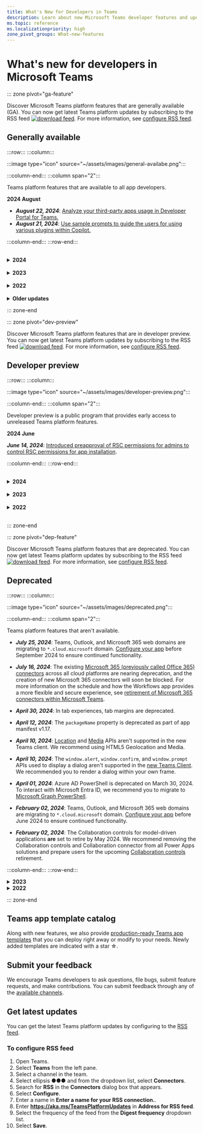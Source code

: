 ```yaml
---
title: What's New for Developers in Teams
description: Learn about new Microsoft Teams developer features and updates to existing features, deprecation notes, and changes. Subscribe to the RSS feed for latest updates.
ms.topic: reference
ms.localizationpriority: high
zone_pivot_groups: What-new-features
---
```


# What's new for developers in Microsoft Teams

::: zone pivot="ga-feature"

Discover Microsoft Teams platform features that are generally available (GA). You can now get latest Teams platform updates by subscribing to the RSS feed [![download feed](~/assets/images/RSSfeeds.png)](https://aka.ms/TeamsPlatformUpdates). For more information, see [configure RSS feed](#get-latest-updates).

<!------

## Microsoft Build 2024 :::image type="icon" source="assets/images/bullhorn.png" border="false"

---------->

## Generally available

:::row:::
:::column:::

:::image type="icon" source="~/assets/images/general-availabe.png":::

:::column-end:::
:::column span="2":::

Teams platform features that are available to all app developers.

**2024 August**

* ***August 22, 2024***: [Analyze your third-party apps usage in Developer Portal for Teams.](concepts/build-and-test/analyze-your-apps-usage-in-developer-portal.md)
* ***August 21, 2024***: [Use sample prompts to guide the users for using various plugins within Copilot.](messaging-extensions/high-quality-message-extension.md#sample-prompts)

:::column-end:::
:::row-end:::
<br/>

</br>

<details>

<summary><b>2024</b></summary>

| **Date** | **Update** | **Find here** |
| -------- | --------- | ----------------|
| 31/07/2024 | Use app validation tool to validate your Teams app in Developer Portal for Teams. | Tools and SDKs > Tools > Developer Portal for Teams > [Publish](concepts/build-and-test/manage-your-apps-in-developer-portal.md#publish) |
| 03/07/2024 | share content to the meeting Stage simplifies app content sharing during meetings and provides a seamless multi-player viewing experience. | Build apps for Teams meetings and calls > Enable and configure apps for Teams meetings > [Share to stage](apps-in-teams-meetings/build-apps-for-teams-meeting-stage.md#screen-share-content-to-meetings) |
| 02/07/2024 | Extend bot-based message extension plugins to Teams meetings. | Build message extensions > Build message extensions using Bot Framework > Search Commands > [Enable message extension as a plugin for Copilot for meetings](messaging-extensions/build-bot-based-plugin.md#enable-message-extension-as-a-plugin-for-copilot-for-meetings) |
| 26/06/2024 | Introduced AI label, citations, feedback buttons, and sensitivity labels in bot messages. | Build bots > Build conversations > [Bot messages with AI-generated content](bots/how-to/format-ai-bot-messages.md)|
| 26/06/2024 | Debug message extension app in Test Tool. |Tools and SDKs > Teams Toolkit for Visual Studio Code > Prepare to build apps using Teams Toolkit > Debug your Teams app > [Debug message extension app in Test Tool](bots/how-to/format-ai-bot-messages.md)|
| 24/06/2024 | Static tabs are generally available for chats, channels, and meetings. | Build tabs > [Build tabs for Teams](tabs/what-are-tabs.md)|
| 21/05/2024 | Introduced Assistants API to create powerful AI assistants capable of performing a variety of tasks. | Build bots > Teams AI library > [Overview](bots/how-to/teams%20conversational%20ai/teams-conversation-ai-overview.md#assistants-api) |
| 21/05/2024 | Get started with the process of building apps with the Teams AI library using the LightBot sample. | Build bots > Teams AI library > [Quick start guide](bots/how-to/teams%20conversational%20ai/conversation-ai-quick-start.md)|
| 21/05/2024 | Introduced a step-by-step guide to build a custom copilot to chat with your data using the Teams AI library and Teams Toolkit. | Build bots > Teams AI library > Build custom copilot > [Build custom copilot using Teams Toolkit](teams-ai-library-tutorial.yml)|
| 21/05/2024 | Use Live Share sessions to enable seamless collaboration in Teams meetings, chats, and channels. | Build apps for Teams meetings and calls > Enhanced collaboration with Live Share > [Live Share collaborative contexts](apps-in-teams-meetings/teams-live-share-overview.md#live-share-collaborative-contexts)|
|17/05/2024|Deploy Teams app to container service.|Tools and SDKs > Teams Toolkit for Visual Studio Code > Host your app on Azure > [Deploy Teams app to container service](toolkit/deploy-Teams-app-to-container-service.md)|
|12/04/2024|Implement authentication in API-based search message extensions to provide secure and seamless access to your app.|Build message extensions > Build message extensions using API > [Authentication](messaging-extensions/build-api-based-message-extension.md#authentication)|
|12/04/2024|Introducing app manifest v1.17 with semanticDescription, samplePrompts, and dashboardCards.|[App manifest](resources/schema/manifest-schema.md)|
|12/04/2024|Outlook extensions specifies Outlook Add-ins within an app manifest and simplify the distribution and acquisition across the Microsoft 365 ecosystem.|App manifest > [extensions.requirements](resources/schema/manifest-schema.md#extensionsrequirements)|
|12/04/2024|Create Dashboardcards that can be pinned to a dashboard such as Microsoft Viva Connections to provide a summarized view of app information|App manifest > [dashboardCards](resources/schema/manifest-schema.md#dashboardcards)|
|12/04/2024|Share code snippets as richly formatted Adaptive Cards in Teams chats, channels, and meetings with the CodeBlock element.|Build cards and dialogs > [CodeBlock in Adaptive Cards](task-modules-and-cards/cards/cards-format.md#codeblock-in-adaptive-cards)|
|12/04/2024|Introduced bot configuration experience that helps you to enable the bot settings for users to configure their bot during installation and reconfigure the bot.|Build bots > [Bot configuration experience](bots/how-to/bot-configuration-experience.md)|
|10/04/2024|Define and deploy Outlook Add-ins in version 1.17 and later of the app manifest schema.|Extend your app across Microsoft 365 > [Outlook Add-ins](m365-apps/overview.md#outlook-add-ins)|
|04/04/2024|Added support for python in Teams AI library.|Build bots > Teams AI library > [Teams AI library](bots/how-to/teams-conversational-ai/teams-conversation-ai-overview.md)|
|04/04/2024|Stageview API with the openmode property allows you to open your app content in different Stageview experience.|Build tabs > [Open content in Stageview](tabs/open-content-in-stageview.md)|
|03/04/2024|Updated the common reasons for app validation failure to help your app pass the Teams Store submission process.|Distribute your app > Publish to the Teams Store > [Common reasons for app validation failure](concepts/deploy-and-publish/appsource/common-reasons-for-app-validation-failure.md)|
|27/03/2024|Configure Teams deep links using the msteams:// and https:// protocol handlers.|Integrate with Teams > Create deep links > Overview > [Protocol handlers in deep links](concepts/build-and-test/deep-links.md#protocol-handlers-in-deep-links)|
|26/03/2024|Adaptive Cards responsive layout helps you to design cards to look great on any device in order to provide an enhanced user experience across chat, channels, and meeting chat.|Build cards and dialogs > Build cards > Format cards in Microsoft Teams > [Adaptive Card responsive layout](task-modules-and-cards/cards/cards-format.md#adaptive-card-responsive-layout)|
|07/03/2024|Introduced Adaptive Card Previewer to view the realtime changes for Visual Studio 2022.|Tools and SDKs > Tools > [Adaptive Card Previewer for Visual Studio](concepts/build-and-test/adaptive-card-previewer-vs.md)|
|07/03/2024|Introduced Teams App Test Tool that streamlines the debug process of bot-based apps for Visual Studio 2022.|Tools and SDKs > Tools > Teams Toolkit for Visual Studio > Prepare to build apps using Teams Toolkit > Debug your Teams app > [Debug bot using Teams App Test Tool](toolkit/toolkit-v4/debug-your-Teams-app-test-tool-vs.md)|
|28/02/2024|Extend a Teams meeting app to work with Outlook.|Extend your app across Microsoft 365 > [Extend a Teams meeting app to Outlook](m365-apps/extend-m365-meeting-app.md)|
|28/02/2024|Design Teams app lightbox view to emphasize important information.|Design your app > UI components > [Lightbox view](concepts/design/design-teams-app-light-box-view.md)|
|15/02/2024|Share to Teams from personal app or tab for mobile clients.|Integrate with Teams > Share to Teams > [Share to Teams from personal app or tab](concepts/build-and-test/share-to-teams-from-personal-app-or-tab.md)|
|01/02/2024|Use Adaptive Card-based Loop components to build collaborative experiences within Teams message extensions that work across Microsoft 365.|Extend your app across Microsoft 365 > [Adaptive Card-based Loop components](m365-apps/cards-loop-component.md)|
|01/02/2024|Use application RSC permissions for chat scope.|Utilize Teams data with Microsoft Graph > Resource-specific consent > [RSC permissions for a chat or meeting](graph-api/rsc/resource-specific-consent.md#rsc-permissions-for-a-chat-or-meeting)|
|25/01/2024|Use Micro-capability templates to show rich unfurl previews of your links without installing your app in Microsoft Teams.|Build message extension > Build message extensions using Bot Framework > [Micro-capabilities for website links](messaging-extensions/how-to/micro-capabilities-for-website-links.md)|
|24/01/2024|Introduced advanced step-by-step guide to learn how to debug your AI chat bot using Teams App Test Tool.|[Debug your AI chat bot using Teams App Test Tool](sbs-teams-app-test-tool.yml)|
|19/01/2024|Use / to invoke message extensions from command box in the new Teams client.|Build message extension > [Build message extensions using Bot Framework](messaging-extensions/build-bot-based-message-extension.md)|
|04/01/2024|Apps for Teams meetings are available in Department of Defense (DOD) environment.|[Build apps for Teams meetings and calls](apps-in-teams-meetings/teams-apps-in-meetings.md)|

<br/>
</details>

</br>

<details>

<summary><b>2023</b></summary>

| **Date** | **Update** | **Find here** |
| -------- | --------- | ----------------|
|20/12/2023|Incoming Webhooks are available in GCC-High environment.|[Build webhooks and connectors](~/webhooks-and-connectors/what-are-webhooks-and-connectors.md)|
|20/12/2023|Introduced RSC permissions for users to access different resources.| Utilize Teams data with Microsoft Graph > [Resource-specific consent for your Teams app](graph-api/rsc/resource-specific-consent.md#rsc-permissions-for-user-access) |
|18/12/2023|App caching in chat, channel, and meeting tab scopes is available for iOS.| Build tabs > [App caching for your tab app](tabs/how-to/app-caching.md) |
|15/12/2023|Bots can mention tags in text messages and Adaptive Cards posted in Teams channels.| Build bots > Bot conversation > [Channel and group chat conversations with a bot](bots/how-to/conversations/channel-and-group-conversations.md#tag-mention) |
|12/12/2023|Use Teams AI library to build apps that can leverage LLMs to facilitate more natural conversational interactions with users, guiding that conversation into your apps skills.|Build bots > [Teams AI library](bots/how-to/teams-conversational-ai/teams-conversation-ai-overview.md)|
|21/11/2023|Terminology update. LOB apps is referred to as custom apps built for your org (LOB apps).||
|20/11/2023|Use captureImage API to capture an image or select media from the gallery for mobile clients.|Integrate device capabilities > [Integrate media capabilities](concepts/device-capabilities/media-capabilities.md)|
|17/11/2023|Terminology update. Sideload is referred to as upload a custom app.||
|17/11/2023|Introduced Teams App Test Tool that streamlines the debug process of bot-based apps.|Tools and SDKs > Tools > Teams Toolkit for Visual Studio Code > Prepare to build apps using Teams Toolkit > Debug your Teams app > [Teams app Test Tool](toolkit/debug-your-Teams-app-test-tool.md) |
|14/11/2023|Use callRecording API to fetch meeting recording from all meetings.|Build apps for Teams meetings and calls > [Get meeting transcripts and recordings using Graph APIs](graph-api/meeting-transcripts/overview-transcripts.md)|
|14/11/2023|Branding update. Azure Active Directory (Azure AD) is referred to as Microsoft Entra ID.||
|03/11/2023|Apps for Teams meetings are available in GCC-High environment.|[Build apps for Teams meetings and calls](apps-in-teams-meetings/teams-apps-in-meetings.md)|
|25/10/2023|Configure your bot to receive meeting participant events. | Build apps for Teams meetings and calls > Enable and configure apps for Teams meetings > [Meeting apps APIs](apps-in-teams-meetings/meeting-apps-apis.md#receive-meeting-participant-events)|
|11/10/2023|Introduced the new Microsoft Teams client to provide better experience for your apps and users. | Resources > [Introducing the new Microsoft Teams client](resources/teams-updates.md)|
|05/10/2023|Use callTranscript API to fetch meeting transcript from all meetings.|Build apps for Teams meetings and calls > [Get meeting transcripts and recordings using Graph APIs](graph-api/meeting-transcripts/overview-transcripts.md)|
|05/10/2023|You can rate apps on Microsoft Teams Store and offer feedback on your usage experience.|Distribute your app > Publish to the Teams Store > [Maintain your published app](concepts/deploy-and-publish/appsource/post-publish/overview.md#ratings-and-review-for-teams-apps)|
|26/09/2023|Configure your bot with read receipt events to identify if the recipient has read the message sent by the bot.|Build bots > Messages in bot conversations > [Read receipts](bots/how-to/conversations/conversation-messages.md#receive-a-read-receipt)|
|26/09/2023|Use media elements such as audio or video clips to your Adaptive Card for enhanced media experience and user engagement.|Build cards and task modules > Build cards > [Media elements in Adaptive Card](task-modules-and-cards/cards/media-elements-in-adaptive-cards.md)|
| 06/09/2023|Generate a deep link to share content to stage in meetings.|Build apps for Teams meetings and calls > Enable and configure apps for Teams meeting > [Share in meeting](concepts/build-and-test/share-in-meeting.md)|
| 29/08/2023 | Use Microsoft Teams Store with intelligent search experience to display apps that are closest match to the user's specified characters.|Distribute your app > [Publish to the Teams Store](concepts/deploy-and-publish/appsource/publish.md#teams-store-search-experience) |
| 28/08/2023 | Teams app manifest is now referred to as app manifest.|App manifest > [Overview](resources/schema/manifest-schema.md)|
| 16/08/2023 | Use Teams Toolkit Visual Studio v17.7 extension with many new app development features to get started with app development for Teams.|Tools and SDKs > Tools > [Teams Toolkit for Visual Studio](toolkit/toolkit-v4/teams-toolkit-fundamentals-vs.md) |
| 10/08/2023 | Send a proactive message using Microsoft Entra ID.|Build bots > Bot conversations > [Proactive messages](bots/how-to/conversations/send-proactive-messages.md)|
| 25/07/2023 | Use Collaborative Stageview to engage with your app content in a new Teams window.|Build tabs > [Tabs link unfurling and Stageview](tabs/tabs-link-unfurling.md#collaborative-stageview).
| 25/07/2023 | Use people icon in an Adaptive Card to view the images of users.|Build cards and task modules > Build cards > Review Teams Store validation guidelines > [Build cards](task-modules-and-cards/cards/cards-format.md#people-icon-in-an-adaptive-card) |
| 20/07/2023 | App caching for iOS personal tray | Build tabs > [App caching for iOS personal tray](tabs/how-to/app-caching.md) |
| 06/07/2023 | Use app icon badging to identify any app activity during a meeting | Build apps for Teams meetings and calls > Build in-meeting notification and app icon badging > [Use app icon badging to identify any app activity during a meeting](apps-in-teams-meetings/app-icon-badging-for-your-app.md) |
| 14/06/2023 | Added validation guidelines for Teams app powered by Artificial Intelligence (AI). | Distribute your app > Publish to the Teams Store > Review Teams Store validation guidelines > [Apps powered by Artificial Intelligence](concepts/deploy-and-publish/appsource/prepare/teams-store-validation-guidelines.md#apps-powered-by-artificial-intelligence) |
| 02/06/2023 | Get real-time meeting events for channel meetings. | Build apps for Teams meetings and calls > Enable and configure apps for Teams meeting > Meeting apps APIs > [Get real-time Teams meeting events API](apps-in-teams-meetings/meeting-apps-apis.md#receive-real-time-teams-meeting-events) |
| 25/05/2023 | Use a deep link to open a tab app in meeting side panel in Teams mobile client. | Build apps for Teams meetings and calls > Enable and configure apps for Teams meeting > [Build tabs for meeting](apps-in-teams-meetings/build-tabs-for-meeting.md#deep-link-to-meeting-side-panel) |
|23/05/2023 |  Live Share SDK is now generally available. Use Live Share to transform Teams apps into collaborative multi-user experiences without writing any dedicated back-end code. | Build apps for Teams meetings and calls > Enhanced collaboration with Live Share > [Live Share SDK](apps-in-teams-meetings/teams-live-share-overview.md)|
|23/05/2023 | Use Teams app design guidelines to help you make quick and right decisions to design your app. | Design your app > [Overview](concepts/design/design-teams-app-overview.md)|
|17/05/2023 | Cater your app to a specific audience from the available list of countries or regions. | Distribute your app > Publish to the Teams Store > Prepare your Teams Store submission > [Distribute your app to specific countries or regions](concepts/deploy-and-publish/appsource/prepare/submission-checklist.md#distribute-your-app-to-specific-countries-or-regions)|
| 17/05/2023 | Use the Teams Toolkit v5 extension with many new app development features to get started with app development for Teams using Visual Studio Code. | Tools and SDKs > Teams Toolkit > [Teams Toolkit Overview](toolkit/teams-toolkit-fundamentals.md)|
| 17/05/2023 | Updated Get started module with GitHub Codespaces and step-by-step guides aligned with Teams Toolkit v5. It also includes details for extending Teams app over Microsoft 365 and Outlook. | [Get started](get-started/get-started-overview.md)|
| 24/04/2023 | Develop your apps with a seamless transition between Teams Developer Portal and Teams Toolkit. | Tools and SDKs > Developer Portal for Teams > [Develop your apps with Teams Toolkit](concepts/build-and-test/develop-your-apps-with-teams-toolkit.md) |
| 14/04/2023 | App update in any one context where the app is installed automatically updates the app in all the related contexts (chats, channels, and meetings). | Distribute your app > [Upload your app in Teams](concepts/deploy-and-publish/apps-upload.md#update-your-app) |
| 06/04/2023 | Set up Microsoft license management for third-party SaaS apps in Partner Center as part of the offer publishing that allows easy management and tracking of licenses for third-party app subscriptions within Teams. | Monetize your app > [Set up Microsoft license management](~/concepts/deploy-and-publish/appsource/prepare/manage-third-party-apps-license.md) |
| 04/04/2023 | Tab apps in shared channels are available in Department of Defense (DOD) environment. | Build tabs > [Build apps for shared channels](~/concepts/build-and-test/shared-channels.md) |
| 23/03/2023 | Use apps in Teams meetings scheduled through public channels. | Build apps for Teams meetings and calls > [Overview](apps-in-teams-meetings/teams-apps-in-meetings.md) |
| 20/03/2023 | Bots are available in Department of Defense (DOD) environment. | Build bots > [Overview](bots/what-are-bots.md)|
| 20/03/2023 | Message extensions are available in Department of Defense (DOD) environment. | Build message extensions > [Overview](messaging-extensions/what-are-messaging-extensions.md)|
| 28/02/2023 | Use the resources and best practices to support the rollout of your Teams app in your customers’ organizations and facilitate adoption of your app. | Distribute your app > adoption > [Drive customer adoption of your app](promote-app-adoption.md) |
| 27/02/2023 | Use Changelog to view the latest updates on Developer Portal about features, recent changes in APIs, and important bug fixes. | Tools and SDKs > Developer Portal for Teams > [Overview](concepts/build-and-test/teams-developer-portal.md#changelog-for-developer-portal) |
| 23/02/2023 | Enable single sign-on (SSO) authentication to access Adaptive Cards Universal Actions in a bot. | Add authentication > Enable SSO for your Teams app > Enable SSO for Adaptive Cards Universal Actions in your bot > [Overview](task-modules-and-cards/cards/Universal-actions-for-adaptive-cards/enable-sso-for-your-adaptive-cards-universal-action.md) |
|23/02/2023| Enable third party authentication to add user-specific views in instances where an Adaptive Card with Universal Action is shared. | Add authentication > Use third party IdP authentication > [Third party authentication for Adaptive Cards Universal Actions](task-modules-and-cards/cards/Universal-actions-for-adaptive-cards/authentication-flow-in-universal-action-for-adaptive-cards.md) |
|21/02/2023| Send notifications to specific participants on a meeting stage with targeted in-meeting notification. | Build apps for Teams meetings and calls > Enable and configure apps for Teams meeting > [Targeted in-meeting notification for apps in Teams](apps-in-teams-meetings/in-meeting-notification-for-meeting.md#targeted-in-meeting-notification) |
|20/02/2023| Plan, strategize, and execute your app growth in Teams to make it a successful app on the marketplace. | Grow your app > [Strategize and execute growth for your app](concepts/deploy-and-publish/appsource/post-publish/app-growth/overview-app-growth.md)|
|17/02/2023| Build a dashboard tab app that acts as a tool to track, analyze, monitor, display, and extract data. | Build Tabs > [Build a dashboard tab app](tabs/how-to/build-a-dashboard-tab-app.md#build-a-dashboard-tab-app)|
|09/02/2023| Build apps for anonymous users that support anonymous users to attend Teams meetings with an alternative authentication experience. | Build apps for Teams meetings and calls > Enable and configure apps for Teams meeting > [Build apps for anonymous users](apps-in-teams-meetings/build-apps-for-anonymous-user.md) |
|31/01/2023| Get update and soft delete activity notification in a bot when you edit, undelete or soft delete a message in a chat. | Build bots > Bot conversations > [Messages in bot conversations](bots/how-to/conversations/conversation-messages.md#get-edit-message-activity)

</details>
</br>

<details>
<summary><b>2022</b></summary>

| **Date** | **Update** | **Find here** |
| -------- | --------- | ----------------|
| 08/12/2022 | Introducing Teams developer documentation FAQs. | [Teams developer documentation FAQs](teams-faq.md) |
| 07/12/2022 | Introducing notification bot in Teams. | Build bots > Bot conversations > [Notification bot in Teams](bots/how-to/conversations/notification-bot-in-teams.md) |
| 07/12/2022 | Introducing command bot in Teams. | Build bots > Bot conversations > [Command bot in Teams](bots/how-to/conversations/command-bot-in-teams.md) |
| 29/11/2022 | Introducing plan analytics for your Teams app. | Plan your app > Plan analytics for your Teams app > [Overview](concepts/design/overview-analytics.md) |
| 23/11/2022 | Updated integrate location capabilities. | Integrate device capabilities > [Integrate location capabilities](concepts/device-capabilities/location-capability.md) |
| 22/11/2022 | Revamped enable SSO for your bot and message extension app. | Add authentication > Enable SSO for your Teams app > Enable SSO for your bot and message extension app > [Overview](bots/how-to/authentication/bot-sso-overview.md) |
| 18/11/2022 | Introducing zero install for link unfurling. | Build message extensions > Add link unfurling > [Zero install for link unfurling](messaging-extensions/how-to/link-unfurling.md#zero-install-for-link-unfurling) |
| 17/11/2022 | Updated Manifest schema v1.15. | App manifest > [Manifest schema v1.15](resources/schema/manifest-schema.md) |
| 16/11/2022 | Introducing Adaptive Cards overflow menu. | Build cards and task modules > Build cards > Format cards in Microsoft Teams > [Adaptive Cards overflow menu](task-modules-and-cards/cards/cards-format.md#adaptive-cards-overflow-menu) |
| 14/11/2022 | Introducing single sign-on for Visual Studio. | Tools and SDKs > Teams Toolkit > Use Teams Toolkit to create your app > Develop your Teams app > [Add single sign-on to your Teams app](toolkit/add-single-sign-on.md) |
| 02/11/2022 | Support global routing for bot APIs. | Build bots > Bot conversations > Proactive messages > [Create the conversation](bots/how-to/conversations/send-proactive-messages.md#create-the-conversation) |
| 10/27/2022 | Introducing Workflow bot for Teams. | Tools and SDKs > Teams Toolkit > Use Teams Toolkit to create your app > Develop your Teams app  > Create multi capability app > [Create Teams workflow bot](sbs-gs-workflow-bot.yml) |
| 10/26/2022 | Build an in-meeting app for enabling meeting participants to sign documents in real time. | Build apps for Teams meetings and calls > Enable and configure apps for Teams meetings > [Build apps for Teams meeting stage](apps-in-teams-meetings/build-apps-for-teams-meeting-stage.md#build-an-in-meeting-document-signing-app) |
| 10/19/2022| Developer Portal for Teams is now available for GCC tenants. | Tools and SDKs > Developer Portal for Teams > [Overview](concepts/build-and-test/teams-developer-portal.md)|
| 10/13/2022| Configure NavBar and create an overflow menu for multiple actions. | Design your app > App capabilities > [Personal apps](concepts/design/personal-apps.md#configure-and-add-multiple-actions-in-navbar)|
| 10/13/2022| Configure back button of an app. | Design your app > App capabilities > [Personal apps](concepts/design/personal-apps.md#configure-back-button)|
| 10/12/2022| Apps are supported in instant meetings, one-on-one, and group calls. | Build apps for Teams meetings and calls > [Overview](apps-in-teams-meetings/teams-apps-in-meetings.md)|
| 10/12/2022| Live Share canvas | Build apps for Teams meetings and calls > Enhanced collaboration with Live Share > [Canvas](apps-in-teams-meetings/teams-live-share-canvas.md)|
| 09/29/2022|Teams mobile app now supports file downloads to local devices.|Integrate device capabilities > Integrate media capabilities > [File download on Teams mobile](concepts/device-capabilities/media-capabilities.md#file-download-on-teams-mobile)|
| 09/16/2022|Adaptive Cards in search based message extensions now support Universal Actions.|Build message extensions > Search commands > [Universal Actions for search based message extensions](messaging-extensions/how-to/search-commands/universal-actions-for-search-based-message-extensions.md)|
| 09/06/2022|Introduced code snippets for capturing videos using camera through `selectMedia` API.| Integrate device capabilities > Integrate media capabilities > [Code snippets](concepts/device-capabilities/media-capabilities.md#code-snippets)|
| 08/09/2022 | Introduced Teams Toolkit for Visual Studio 2022 | Tools and SDK > Teams Toolkit for Visual Studio > [Teams Toolkit overview for Visual Studio](toolkit/teams-toolkit-overview-visual-studio.md) |
| 08/03/2022 | Share to Teams from personal app or tab | Integrate with Teams > Share to Teams > [Share to Teams from personal app or tab](concepts/build-and-test/share-to-teams-from-personal-app-or-tab.md) |
| 08/03/2022 | Added feature for retrieving meeting transcripts in the post-meeting scenario. | Build apps for Teams meetings and calls > Get meeting transcripts using Graph APIs > [Overview](graph-api/meeting-transcripts/overview-transcripts.md) |
| 08/03/2022 | Link unfurling for share to teams from web apps | Integrate with Teams > Share to Teams > [Share to Teams from web apps](concepts/build-and-test/share-to-teams-from-web-apps.md) |
| 08/01/2022| Notice: Developer Portal is now GA and App Studio is deprecated from August, 01, 2022. | Tools and SDK > [Developer Portal for Teams](concepts/build-and-test/teams-developer-portal.md) |
| 07/28/2022 | Add the Teams display picture and people card for in-meeting notification| Build apps for Teams meetings and calls > Enable and configure apps for Teams meetings > [Build in-meeting notification for Teams meeting](apps-in-teams-meetings/in-meeting-notification-for-meeting.md) |
| 07/28/2022 | Build shared channels in Teams | Build apps for Teams meetings and calls > [Shared channels](concepts/build-and-test/Shared-channels.md) |
| 07/28/2022|Introduced app manifest v1.14| App manifest > [App manifest schema for Teams](resources/schema/manifest-schema.md)|
| 07/26/2022|Suggested actions for bots| Build bots > Bot conversations > [Messages in bot conversations](bots/how-to/conversations/conversation-messages.md#send-suggested-actions)|
| 07/21/2022 | Introduced step by step guide to send activity feed notifications | Design your app > UI components> Activity feed notifications > [Send activity feed notification](sbs-graphactivity-feedbroadcast.yml) |
| 07/08/2022| Updates to send channel ID selected by user during app installation to bots via conversation and installation update events |  Build bots > Bot conversations > Conversation events in your Teams bot > [Conversation events in your Teams bot](bots/how-to/conversations/subscribe-to-conversation-events.md) |
| 06/16/2022 | Updated media capabilities to support desktop and mobile| Integrate device capabilities > [Integrate media capabilities](concepts/device-capabilities/media-capabilities.md)|
| 06/08/2022 | Optional card feedback for success message| Build cards and task modules > Build cards > [Form completion feedback](task-modules-and-cards/cards/cards-actions.md#form-completion-feedback)|
| 06/03/2022 | Updated Add authentication module for enabling SSO for tab app with new structure and procedures | Add authentication > Tabs > [Enable single sign-on in a tab app](tabs/how-to/authentication/tab-sso-overview.md) |
| 05/24/2022 | Additional tips for rapid approval to publish your app linked to a SaaS offer | Publish to the Teams Store > Overview > [Additional tips for rapid approval to publish your app linked to a SaaS offer](~/concepts/deploy-and-publish/appsource/publish.md#additional-tips-for-rapid-approval-to-publish-your-app-linked-to-a-saas-offer) |
| 05/24/2022 | Submit your Outlook- and Office-enabled apps to the Teams Store | Extend your app across Microsoft 365 > [Overview](m365-apps/overview.md) |
| 05/24/2022 | App guidance and what's new in TeamsJS version 2.0.0| Tools and SDKs > [Teams JavaScript client SDK](tabs/how-to/using-teams-client-library.md)  |
| 05/24/2022 | Introduced app manifest version 1.13 | App manifest > [Manifest schema for Microsoft Teams](resources/schema/manifest-schema.md) |
| 5/24/2022|Bots and Message extensions in GCC and GCCH| • Plan your app > [Overview](concepts/app-fundamentals-overview.md#government-community-cloud) </br> • Build bots > [Overview](bots/what-are-bots.md) </br> • Build message extensions > [Overview](messaging-extensions/what-are-messaging-extensions.md) |
|04/26/2022|Uninstall behavior for personal app with bot | Build bots > Bot conversations > [Uninstall behavior updates in personal apps with bots](bots/how-to/conversations/subscribe-to-conversation-events.md#uninstall-behavior-for-personal-app-with-bot)|
| 04/22/2022 | Test preview for monetized apps | Monetize your app > [Test preview for monetized apps](concepts/deploy-and-publish/appsource/prepare/test-preview-for-monetized-apps.md)
| 04/22/2022 | In-app purchase flow for monetization of apps | Monetize your app > [In-app purchases](concepts/deploy-and-publish/appsource/prepare/in-app-purchase-flow.md)
| 04/28/2022 | Common reasons for app validation failure | Distribute your app > Publish to the Teams Store > [Common reasons for app validation failure](concepts/deploy-and-publish/appsource/common-reasons-for-app-validation-failure.md)|
| 04/20/2022 |  Set up CI/CD pipelines | Tools and SDKs > Teams Toolkit for Visual Studio Code >  [Set up CI/CD pipelines](toolkit/use-CICD-template.md)|
| 04/19/2022 | Upload your app in Microsoft Teams | Distribute your app > [Upload your app](concepts/deploy-and-publish/apps-upload.md)|
| 04/01/2022 | Introduced step-by-step guide to create Teams conversational bot| Build bots > Bot conversations > Channel and group conversations > [Step-by-step guide to create Teams conversational bot](sbs-teams-conversation-bot.yml) |
| 03/30/2022 | Updated the Get started module with Blazor app using tabs and bots|  Get started > [Build your first app using Blazor](sbs-gs-blazorupdate.yml)|
| 03/30/2022 | Device permissions for the browser | Integrate device capabilities > [Device permissions for the browser](concepts/device-capabilities/browser-device-permissions.md) |
| 03/29/2022 |Integrate People Picker | Integrate with Teams > [Integrate People Picker](concepts/device-capabilities/people-picker-capability.md)
| 03/23/2022 | Introduced step-by-step guide to unfurl links in Teams using bot | Build message extensions > Add link unfurling > [Unfurl links in Teams using bot](sbs-botbuilder-linkunfurling.yml)|  
| 03/22/2022 | Added information on debug process| • Tools and SDKs> Teams Toolkit for Visual Studio Code > [Debug your Teams app locally](toolkit/debug-local.md) </br> • Tools and SDKs> Teams Toolkit for Visual Studio Code > [Debug background process](toolkit/debug-background-process.md)|
| 03/14/2022 | Introduced step-by-step guide to build and test a connector in Microsoft Teams | Build webhooks and connectors > Create connectors for Microsoft 365 Groups > [Build Teams connectors](sbs-teams-connectors.yml)|
| 03/10/2022 | Added information on Moodle LMS and Microsoft 365 plugins | Integrate with Teams > Moodle LMS > [Moodle learning management system](resources/moodle-overview.md)|  
| 03/03/2022 | How to add authentication using external OAuth provider| Add authentication > Tabs > [Use external OAuth providers](tabs/how-to/authentication/auth-oauth-provider.md) |
| 02/25/2022 | Introduced step-by-step guide to invoke task modules in Teams| Build cards and task modules > Build task modules > Use task modules from bots > [Invoke task module from Teams](sbs-botbuilder-taskmodule.yml)|
| 02/24/2022| Introduced step-by-step guide to build action based message extension | Build Message Extensions > Action commands > Define action commands > [Build action based message extension](sbs-meetingextension-action.yml)|
| 02/24/2022 | Introduced step-by-step guide to build search based message extension | Build message extensions > Search commands > Define search commands > [Build search based message extension](sbs-messagingextension-searchcommand.yml)|
| 02/24/2022 | Introduced step-by-step guide to create Outgoing Webhooks | Build webhooks and connectors > Create Outgoing Webhooks > [Create Outgoing Webhooks](sbs-outgoing-webhooks.yml)|
| 02/23/2022 | Microsoft Teams Store ranking parameters| Distribute your app > Publish to the Teams Store > [Microsoft Teams Store ranking parameters](concepts/deploy-and-publish/appsource/post-publish/teams-store-ranking-parameters.md)|
| 02/18/2022 | Introduced extensive Glossary for the Microsoft Teams Developer Documentation to help you find the definition about a term quickly | [Glossary](~/get-started/glossary.md) |
| 02/18/2022 | Updated the Overview module for mapping Teams app to organizational goals, user story, and exploring Teams app features | Overview > [Teams app that fits](overview.md) |
| 02/18/2022 | Updated the App fundamentals module to Plan your app to include mapping use cases to Teams features, and app planning checklist | Plan your app > [Overview](~/concepts/app-fundamentals-overview.md) |
| 02/17/2022 | What to expect after you submit your app?| Distribute your app > Publish to the Teams Store > [Overview](concepts/deploy-and-publish/appsource/publish.md) |
| 02/15/2022 | Introduced step-by-step guide how to upload files to Teams from a bot | Build bots > Send and receive files > [Step-by-step guide how to upload files to Teams from a bot](sbs-file-handling-in-bot.yml) |
| 02/11/2022 | Shared meeting stage| • Build apps for Teams meetings > [Shared meeting stage](apps-in-teams-meetings/build-tabs-for-meeting.md) </br> • Build apps for Teams meetings > [Build apps for Teams meetings](apps-in-teams-meetings/build-apps-for-teams-meeting-stage.md) </br> • App manifest > Public developer preview > [Developer preview manifest schema](resources/schema/manifest-schema-dev-preview.md)|
| 02/08/2022 | Introduced step-by-step guide to create Calling and Meeting bot| Build bots > Calls and meetings bots > Register calls and meetings bot > [Step-by-step guide to create Calling and Meeting bot](sbs-calling-and-meeting.yml) |
| 02/02/2022 | Introduced app manifest version 1.12 | App manifest > [App manifest schema](resources/schema/manifest-schema.md) |
| 01/25/2022 | Send real-time captions API | Build apps for Teams meetings > Meeting apps API references> [Advanced meeting APIs](apps-in-teams-meetings/meeting-apps-apis.md)|
| 01/19/2022 | Adaptive Cards form completion feedback |  Build cards and task modules > Build cards > [Form completion feedback](task-modules-and-cards/cards/cards-actions.md#form-completion-feedback)|
| 01/17/2022 | People Picker in Adaptive cards for desktop | Build cards and task modules > Build cards > [People Picker in Adaptive Cards](task-modules-and-cards/cards/people-picker.md)|

</details>
</br>
<details>
<summary><b>Older updates</b></summary>

Explore updates from the previous GA releases listed here.

</br>
<details>
<summary><b>2021</b></summary>

| **Date** | **Update** | **Find here** |
| -------- | --------- | ----------------|
|12/24/2021| Introduced step-by-step guide to grant Tab device permissions | App fundamentals > Device capabilities > [Step-by-step guide to grant Tab device permissions](sbs-tab-device-permissions.yml) |
|12/23/2021| Introduced step-by-step guide to create Tabs with Adaptive Cards| Add authentication > Tabs > Use SSO authentication > [Step-by-step guide to create Tabs with Adaptive Cards](sbs-tab-with-adaptive-cards.yml) |
|12/21/2021 | Updated the Get started JavaScript, C#, and Node.js modules for Teams Toolkit 3.0.0 | • Get started > [Build your first app with JavaScript](sbs-gs-javascript.yml) <br> • Get started > [Build your first app with C# or .NET](sbs-gs-csharp.yml) <br> • Get started> [Build your first app with Node.js](sbs-gs-nodejs.yml) |
|12/20/2021| Introduced step-by-step guide for tabs and message extensions with Single sign-on (SSO) | Add authentication > Tabs > Use SSO authentication > [Step-by-step guide with SSO for tabs and message extensions](sbs-tabs-and-messaging-extensions-with-SSO.yml)|
|12/20/2021| Introduced step-by-step guide to create meeting content bubble | Build apps for Teams meetings > Enable and configure apps for meetings > [Step-by-step guide to create meeting content bubble](sbs-meeting-content-bubble.yml) |
|12/09/2021| Introduced step-by-step guide to meeting Stageview | Build apps for Teams meetings > Enable and configure apps for meetings > [Step-by-step guide to create meetings Stageview](sbs-meetings-stage-view.yml)|
|12/13/2021 | Introduced guidelines for app linked to SaaS offer | Distribute your app > Publish to the Teams Store > Review Teams Store validation guidelines > [Guidelines for apps linked to SaaS offer](concepts/deploy-and-publish/appsource/prepare/teams-store-validation-guidelines.md#apps-linked-to-saas-offer)|
|12/09/2021| Introduced step-by-step guide to create meeting side panel | Build apps for Teams meetings > Enable and configure apps for meetings > [Step-by-step guide to create meeting side panel in Teams](sbs-meetings-sidepanel.yml)|
|12/01/2021 | Introduced new Teams Store icon | • Design your app > App capabilities > [Designing your personal app for Microsoft Teams](concepts/design/personal-apps.md)</br> • Design your app > UI components > [Designing your Microsoft Teams app with advanced UI components](concepts/design/design-teams-app-advanced-ui-components.md) |
|11/24/2021| Introduced step-by-step guide to generate meeting token | Build apps for Teams meetings > Enable and configure apps for meetings > [Step-by-step guide to create meeting token in Teams](sbs-meeting-token-generator.yml)|
|11/17/2021| Updated Teams Store validation guidelines|[Teams Store validation guidelines](~/concepts/deploy-and-publish/appsource/prepare/teams-store-validation-guidelines.md)|
|11/17/2021| Static and dynamic typeahead search for desktop and mobile users | • Build cards and task modules > Build cards > [Typeahead search in Adaptive Cards](task-modules-and-cards/cards/dynamic-search.md) </br> • Build cards and task modules > Build cards > Overview >  [Typeahead search in Adaptive Cards](task-modules-and-cards/what-are-cards.md#typeahead search-in-adaptive-cards) </br> • Build cards and task modules > Overview > [Cards and task modules](task-modules-and-cards/cards-and-task-modules.md)|
|11/13/2021| Bots can be enabled to receive all channel messages using resource-specific consent (RSC) | • Build bots > Bot conversations > Messages in bot conversations > [Receive all channel messages with RSC](~/bots/how-to/conversations/channel-messages-with-rsc.md) </br> • Build bots > Bot conversations > [Bot conversation overview](~/bots/how-to/conversations/conversation-basics.md) </br> • Build bots > Bot conversations > [Channel and group conversations](~/bots/how-to/conversations/channel-and-group-conversations.md) |
|10/28/2021| Monetize your Teams app with a transactable SaaS offer | Distribute your app > Publish to the Teams Store > [Include a SaaS offer with your Teams app](~/concepts/deploy-and-publish/appsource/prepare/include-saas-offer.md) |
|10/25/2021| Updated Get started module for Microsoft Teams Developer Documentation with new structure and procedures in a step-by-step guide | Get started > [Get started with your first Teams app](get-started/get-started-overview.md) |
|10/20/2021| Meeting stage is now available in GA | Build apps for Teams meetings > [Enable and configure your apps for Teams meetings](apps-in-teams-meetings/build-tabs-for-meeting.md) |
|10/20/2021| Meeting Details API and real-time Teams meeting events | Build apps for Teams meetings > [Get meeting details API](apps-in-teams-meetings/meeting-apps-apis.md) |
|10/18/2021| Tabs link unfurling and Stageview | Build tabs > [Tabs link unfurling and Stageview](tabs/tabs-link-unfurling.md) |
|10/08/2021| New best practices for designing Adaptive Cards | Design your app > UI components > [Designing Adaptive Cards for your Teams app](task-modules-and-cards/cards/design-effective-cards.md) |
|10/05/2021| Hide Teams app until Admin allows to un-hide the app | Design your app > [Block apps by default for users until an admin approves](concepts/deploy-and-publish/add-default-install-scope.md#block-apps-by-default-for-users-until-an-admin-approves) |
|10/05/2021| Plan your apps for Teams mobile | App fundamentals > [Plan responsive tabs for Teams mobile](concepts/design/plan-responsive-tabs-for-teams-mobile.md) |
|10/04/2021| New Developer Portal for Teams introduced for managing your Teams apps | Tools and SDK > [Developer Portal for Teams](concepts/build-and-test/teams-developer-portal.md) |
|09/21/2021|Teams supports Microsoft Entra Object ID and UPN in user mention for bots and Incoming Webhooks | • Build cards and task modules > Build cards > [Microsoft Entra Object ID and UPN in user mention](task-modules-and-cards/what-are-cards.md#support-for-azure-ad-object-id-and-upn-in-user-mention) </br> • Build cards and task modules > Build cards > [Cards- Overview](task-modules-and-cards/cards/cards-format.md#format-cards-with-markdown) |
|08/16/2021| Support for input validation on Adaptive Cards (v1.3 for all capabilities) and Universal Actions (v1.4 for bot sent cards) | • Adaptive cards > Authoring cards > [Input validation](/adaptive-cards/authoring-cards/input-validation)</br> • Build cards and task modules > Build cards > Universal actions for adaptive cards > [Universal Actions for Adaptive Cards v1.4](task-modules-and-cards/cards/universal-actions-for-adaptive-cards/overview.md) |
|08/30/2021| Custom Together Mode scenes feature combines participants into a single virtual scene and places their video streams in pre-determined seats | Build apps for Teams meetings > [Custom Together Mode scenes](~/apps-in-teams-meetings/teams-together-mode.md) |
|08/25/2021| Introduced step-by-step guide to create a Teams bot with Single sign-on (SSO) | Add authentication > Bots > [Step-by-step guide to create Teams bot with SSO](sbs-bots-with-sso.yml) |
|08/19/2021| Installation update event received when you install a bot to a conversation thread | Build bots > Bot conversations > [Installation update event](bots/how-to/conversations/subscribe-to-conversation-events.md#installation-update-event) |
|08/12/2021|Build tabs with Adaptive Cards| Build tabs > [Build tabs with Adaptive Cards](tabs/how-to/build-adaptive-card-tabs.md) |
|07/08/2021|Teams mobile adds support for apps in meetings | Build apps for Teams meetings > [Build apps for Teams meeting](apps-in-teams-meetings/build-apps-for-teams-meeting-stage.md) |
|06/28/2021|Integrate People Picker capability | Integrate with Teams > [Integrate People Picker capability](concepts/device-capabilities/people-picker-capability.md) |  
|06/25/2021| Introduced step-by-step guide to send proactive messages | Build bots > Bot conversation > Proactive messages > [Step-by-step guide to send proactive messages](sbs-send-proactive.yml) |
|06/09/2021| Stageview for images in Adaptive Cards with `allowExpand` attribute | Build cards and task modules > Build cards > [Stageview for images in Adaptive Cards](task-modules-and-cards/cards/cards-format.md#stageview-for-images-in-adaptive-cards) |
|05/31/2021| Conversational tabs | Build tabs > [Start and continue conversations about content in your tabs](~/tabs/how-to/conversational-tabs.md) |
|05/24/2021| Updated Teams app design guidelines with mobile patterns | Design your app > [Designing your Teams app](~/concepts/design/design-teams-app-overview.md) |
|05/13/2021| Added information on mConnect and Skooler | Integrate with Teams > Moodle LMS > [Moodle learning management system](resources/moodle-overview.md)|
|05/10/2021| App manifest v1.10 released | App manifest > [Manifest schema](resources/schema/manifest-schema.md) |
|05/10/2021| New app customization feature | Design your app > [Enable orgs to customize your app](concepts/design/enable-app-customization.md) |
|05/07/2021| Deep links for audio and video calls in chat | Integrate with Teams > [Deep links](concepts/build-and-test/deep-link-workflow.md#deep-link-to-start-an-audio-video-call-with-users) |
|04/30/2021|New guidance on how to publish apps to the Teams Store | • Publish to the Teams Store > [Publish your app to the Teams Store](concepts/deploy-and-publish/appsource/publish.md)</br> • Publish to the Teams Store > [Teams Store validation guidelines](concepts/deploy-and-publish/appsource/prepare/teams-store-validation-guidelines.md) |
|04/29/2021 | Support for Universal Actions for Adaptive Cards v1.4 | Build cards and task module > Build cards > Universal actions for Adaptive Cards > [Universal Actions for Adaptive Cards](task-modules-and-cards/cards/universal-actions-for-adaptive-cards/overview.md) |
|04/29/2021 | User Specific Views | Build cards and task module > Build cards > Universal actions for Adaptive Cards > [User Specific Views](task-modules-and-cards/cards/universal-actions-for-adaptive-cards/User-Specific-Views.md) |
|04/29/2021 | Sequential Workflows | Build cards and task module > Build cards > Universal actions for Adaptive Cards > [Sequential Workflows](task-modules-and-cards/cards/universal-actions-for-adaptive-cards/Sequential-Workflows.md) |
|04/29/2021 | Up to date cards | Build cards and task module > Build cards > Universal actions for Adaptive Cards > [Up to date cards](task-modules-and-cards/cards/universal-actions-for-adaptive-cards/Up-To-Date-Views.md) |
|04/08/2021| App customization feature | • Design your apps > [Design teams app overview](concepts/design/enable-app-customization.md)</br> • Tools and SDKs > [Developer Portal](concepts/build-and-test/teams-developer-portal.md) </br> • App manifest > Public developer preview > [Manifest schema](resources/schema/manifest-schema-dev-preview.md) |
|03/18/2021| Notice: Update to version 4.10 or above of the Bot Framework SDK, as we've started with the deprecation process for `TeamsInfo.getMembers` and `TeamsInfo.GetMembersAsync`. | Build bots > [Bot API Changes for Team/Chat Members](resources/team-chat-member-api-changes.md) |
|03/05/2021|Default install scope and group capability | Distribute your app > [Default install scope and group capability](concepts/deploy-and-publish/add-default-install-scope.md) |
|03/05/2021|Reorder personal app tabs | Build tabs > [Reorder the chat tab in personal apps](tabs/how-to/create-personal-tab.md#reorder-static-personal-tabs) |
|03/04/2021|Information masking in Adaptive cards | Build cards and task modules > Build cards > [Information masking in Adaptive cards](task-modules-and-cards/cards/cards-format.md#information-masking-in-adaptive-cards) |
|02/19/2021|Added location capabilities. | • App fundamentals > Device capabilities > [Overview](concepts/device-capabilities/device-capabilities-overview.md) </br> • App fundamentals > Device capabilities > [Request device permissions](concepts/device-capabilities/native-device-permissions.md) </br> • App fundamentals > Device capabilities > [Integrate media capabilities](concepts/device-capabilities/media-capabilities.md) </br> • App fundamentals > Device capabilities > [Integrate QR or barcode scanner capability](concepts/device-capabilities/qr-barcode-scanner-capability.md) </br> • App fundamentals > Device capabilities > [Integrate location capabilities](concepts/device-capabilities/location-capability.md) |
|02/18/2021|Added QR or barcode scanner capability.| • App fundamentals > Device capabilities > [Overview](concepts/device-capabilities/device-capabilities-overview.md) </br> • App fundamentals > Device capabilities > [Request device permissions](concepts/device-capabilities/native-device-permissions.md) </br> • App fundamentals > Device capabilities > [Integrate media capabilities](concepts/device-capabilities/media-capabilities.md) </br> • App fundamentals > Device capabilities > [Integrate QR or barcode scanner capability](concepts/device-capabilities/qr-barcode-scanner-capability.md) |
|02/09/2021|Added microphone capability information in device capabilities overview. |• App fundamentals > Device capabilities > [Overview](concepts/device-capabilities/device-capabilities-overview.md) </br> App fundamentals > • Device capabilities > [Request device permissions](concepts/device-capabilities/native-device-permissions.md) </br> • App fundamentals > Device capabilities > [Integrate media capabilities](concepts/device-capabilities/media-capabilities.md)|

<br>

</details>

<br>

<details>
<summary><b>2020</b></summary>

| **Date** | **Update** | **Find here** |
| -------- | --------- | ------------------ |
|11/30/2020|Identity platform integration with Teams Toolkit and Visual Studio Code for tabs |[Single sign-on authentication with Teams Toolkit and Visual Studio Code for tabs](toolkit/add-single-sign-on.md)|
|11/16/2020|Teams app manifest updated to version 1.8.|[Reference: Manifest schema for Microsoft Teams](resources/schema/manifest-schema.md)|
|11/10/2020|Teams bot design guidelines |[Bot design guidelines](bots/design/bots.md)|
|09/30/2020|Sending and receiving files to bots on mobile devices is now supported |[Send and receive files through your bot](resources/bot-v3/bots-files.md)|
|09/22/2020|New information for getting started with Teams development |[Build your first Teams app overview](build-your-first-app/build-first-app-overview.md)|
|09/18/2020|Support for in-meeting Teams apps (Release Preview) |[Apps in Teams meetings](apps-in-teams-meetings/teams-apps-in-meetings.md)|
|08/19/2020|Import Teams messages with Microsoft Graph |[Import third-party platform messages to Teams using Microsoft Graph](graph-api/import-messages/import-external-messages-to-teams.md)
|08/12/2020 |Adaptive Cards support in incoming webhook moved to GA |[Send adaptive cards using an incoming webhook](~/webhooks-and-connectors/how-to/connectors-using.md#send-adaptive-cards-using-an-incoming-webhook) |
|08/10/2020|Get started building Teams apps with the Visual Studio Toolkit |[Build apps with the Microsoft Teams Toolkit and Visual Studio Code](toolkit/visual-studio-overview.md) |
|08/06/2020|Support for Tabs SSO authentication |[Develop an SSO Microsoft Teams Tab](tabs/how-to/authentication/tab-sso-overview.md) |
|07/27/2020 | Graph proactive bots and messages (Public Preview) |[Enable proactive bot installation and proactive messaging in Teams with Microsoft Graph](graph-api/proactive-bots-and-messages/graph-proactive-bots-and-messages.md)|
|07/22/2020 |Mobile device capability updates |[Request device permissions for your Microsoft Teams tab](concepts/device-capabilities/native-device-permissions.md) |
|07/20/2020|Teams App Validation Tool for AppSource submissions |[Teams App Validation Tool](concepts/deploy-and-publish/appsource/prepare/submission-checklist.md)
|07/15/2020|Create a virtual assistant for Teams |[Virtual Assistant for Microsoft Teams](samples/virtual-assistant.md)|
|07/14/2020|Surfacing a native loading indicator documentation |[Showing a native loading indicator](tabs/how-to/create-tab-pages/content-page.md#show-a-native-loading-indicator)
|07/01/2020|Get started building Teams apps with the Visual Studio Code Toolkit |[Build apps with the Microsoft Teams Toolkit and Visual Studio Code](sbs-gs-javascript.yml) |
|07/01/2020|Single sign-on for tabs GA for Teams web and desktop clients |[Single Sign-On (SSO)](tabs/how-to/authentication/tab-sso-overview.md)|
|06/05/2020| Manifest schema updated to version 1.7.| [Reference: Manifest schema for Microsoft Teams](resources/schema/manifest-schema.md)|
|05/18/2020|Integrate Power Virtual Agents with Teams |[Integrate a Power Virtual Agents chatbot with Microsoft Teams](bots/how-to/add-power-virtual-agents-bot-to-teams.md)|
|04/01/2020|Integrate WFM systems with Shifts Connector for Teams |[Microsoft Teams Shifts WFM connectors](samples/shifts-wfm-connectors.md)
|03/24/2020 | Added support for retrieving a single member of a conversation, and additional support for retrieving paged members | [Get Teams context for your bot](~/bots/how-to/get-teams-context.md) |

<br>

</details>

<br>

<details>
  
<summary><b>2019</b></summary>

| **Date** | **Update** | **Find here** |
| -------- | --------- | ------------------ |
| 12/26/2019 | The `replyToId` parameter in payloads sent to a bot is no longer encrypted, allowing you to use this value to construct deep links to these messages. Message payloads include the encrypted values in the parameter `legacy.replyToId`.  |
| 11/05/2019 | Single sign-on using the Teams JavaScript SDK. | [Single sign-on](tabs/how-to/authentication/tab-sso-overview.md) |
| 10/31/2019 | Conversational bots and message extension documentation updated to reflect the 4.6 Bot Framework SDK. Documentation for the v3 SDK is available in the Resources section. | All bot and message extension documentation |
| 10/31/2019 | New documentation structure, and major article refactoring. Report any dead links or 404s by creating a GitHub Issue. | All of them! |
| 09/13/2019 | Request bot is installed from action-based message extension. | [Initiate actions with message extensions](resources/messaging-extension-v3/create-extensions.md#request-to-install-your-conversational-bot)
| 08/28/2019 | Support for private channels in tabs and Connectors. | [Get context for your tab](tabs/how-to/access-teams-context.md#retrieve-context-in-private-channels) |
| 06/20/2019 | Share an external website, from an external website, into a Teams channel. | [Share to Teams](concepts/build-and-test/share-to-teams-overview.md). |
| 05/25/2019 | Respond with bot message from task module. | [Respond with bot message from task module](resources/messaging-extension-v3/create-extensions.md#respond-with-an-adaptive-card-message-sent-from-a-bot) |
| 05/25/2019 | Bots in group chats. | [Interact with a bot in group chat or channel](~/concepts/bots/bot-conversations/bots-conv-channel.md) |
| 05/20/2019 | App manifest localization. | [App localization](~/publishing/apps-localization.md) |
| 05/20/2019 | Message actions. | [Message Actions](resources/messaging-extension-v3/create-extensions.md#action-type-message-extensions) |
| 05/20/2019 | Link unfurling (custom URL previews). | [Link unfurling](messaging-extensions/how-to/link-unfurling.md)|
| 05/06/2019 | Application Certification program for Teams Store apps. | [Application Certification](~/concepts/deploy-and-publish/appsource/post-publish/overview.md#complete-microsoft-365-certification) |
| 05/06/2019 | App Templates are now available | [App Templates](~/samples/app-templates.md) |
| 04/23/2019 | Action-based Message Extensions are now available. | [Action-based Message Extensions](~/concepts/messaging-extensions/create-extensions.md) |
| 02/18/2019 | Creating deep links to private chat. | [Deep linking to a chat](concepts/build-and-test/deep-link-teams.md#deep-link-to-navigate-to-chat-messages) |
| 01/23/2019 | Surfacing SKU and licenceType information in the tab context. | [Tab Context](~/concepts/tabs/tabs-context.md) |

</details>

<br>

<details>
<summary><b>2018</b></summary>

| **Date** | **Update** | **Find here** |
| -------- | --------- | ------------------ |
| 11/12/2018 | Tabs in group chat are now available in the released version of Teams. The tabs section is updated for clarity.| [Configurable tabs](~/concepts/tabs/tabs-configurable.md) |
| 11/09/2018 | You can now create deep links to private chats between users. | [Deep linking to a chat](concepts/build-and-test/deep-link-teams.md#deep-link-to-navigate-to-chat-messages) |
| 11/08/2018 | SharePoint Framework 1.7 and a new feature to use Microsoft Teams tab as a SharePoint Framework web part is shipped. | [Tabs in SharePoint](~/concepts/tabs/tabs-in-sharepoint.md) |
| 11/05/2018 | The **task module** feature is released. A task module allows you to create modal pop-up experiences in your Teams application, from both bots and tabs. Inside the pop-up, you can run your own custom HTML/JavaScript code, show an `<iframe>`-based widget such as a YouTube or Microsoft Stream video, or display an [Adaptive card](/adaptive-cards/). | [Task module Overview](~/concepts/task-modules/task-modules-overview.md), [task module in tabs](~/concepts/task-modules/task-modules-tabs.md),  [task module in bots](~/concepts/task-modules/task-modules-bots.md) |
| 10/05/2018 | Formatting information for cards is updated and tested in the desktop, iOS, and Android clients for Teams. | [Cards](~/concepts/cards/cards.md), [Card formatting](~/concepts/cards/cards-format.md) |
| 09/24/2018 | Calls and online meetings APIs for Microsoft Graph is released to beta, and Teams apps can now interact with users in rich ways using voice and video. | [Calls and online meetings bots](~/concepts/calls-and-meetings/registering-calling-bot.md), [Real-time media concepts](~/concepts/calls-and-meetings/real-time-media-concepts.md), [Registering a calling bot](~/concepts/calls-and-meetings/registering-calling-bot.md), [Debugging and local testing](~/concepts/calls-and-meetings/debugging-local-testing-calling-meeting-bots.md), [Application-hosted media](~/concepts/calls-and-meetings/requirements-considerations-application-hosted-media-bots.md), [Handling incoming call notifications](~/concepts/calls-and-meetings/call-notifications.md) |
| 09/11/2018 | Tab configuration pages are now taller. | [Tab Design](tabs/design/tabs.md) |
| 08/15/2018 | Adaptive cards are now supported in Teams.|[Adaptive card actions in Teams](task-modules-and-cards/cards/cards-reference.md#adaptive-card) |
| 08/10/2018 | Client support for DevTools.| [DevTools for the Microsoft Teams Desktop Client](~/resources/dev-preview/developer-preview-tools.md)|
| 08/08/2018 | Message extensions now support multiple commands. | [composeExtensions.commands](~/resources/schema/manifest-schema.md#composeextensionscommands)|
| 08/07/2018 | Inline configuration is now supported in Connectors. The Connectors documentation is revised and expanded for clarity.| [Connectors](~/concepts/connectors/connectors.md)|
| 08/06/2018 | Your bot can now send and receive files. | [Send and receive files through your bot](~/bots/how-to/bots-filesv4.md)|
| 07/23/2018 | Information about app recertification is added to the publishing section. |[Manifest permissions](resources/schema/manifest-schema.md#permissions)|
| 07/16/2018 | Additional space is allocated to the tab configuration page. | [The tab configuration page is significantly taller](tabs/design/tabs.md)|
| 07/12/2018 | Information on guest access. | [Guest access in Microsoft Teams](/microsoftteams/guest-access#guest-access-overview)|
| 06/07/2018 | Information for the Microsoft Teams Tenant App Catalog is added. | [Publish your Microsoft Teams app](~/publishing/apps-publish.md)|
| 05/29/2018 | Adaptive cards are supported in Teams. | [Adaptive card actions in Teams](task-modules-and-cards/cards/cards-reference.md) |
| 04/17/2018 | replyToID is added to the payload for the `Invoke` and `MessageBack` card actions. This is especially useful if you need to update the message that the card action came from. | [Card actions](~/concepts/cards/cards-actions.md)|
| 04/12/2018 | Added this topic to track changes to the Teams programming interface and this documentation set. | [What's new](~/whats-new.md)|
| 04/10/2018 | Changed authentication URLs to consistently use the tenant ID in the path. | [Authentication flow for Tabs](~/concepts/authentication/auth-flow-tab.md), [Microsoft Entra Tab authentication](~/concepts/authentication/auth-tab-AAD.md)|
| 04/06/2018 | Added design guidelines for using the Command Box. |[Command box](~/resources/design/framework/command-box.md)|
| 04/02/2018 | Using bots to send notifications for your app. |[Notification-only bots](~/concepts/bots/bots-notification-only.md)|
| 03/27/2018 | Expanded documentation for proactive messaging. |[Starting a conversation](./concepts/bots/bot-conversations/bots-conv-proactive.md)|
| 03/15/2018 | Refactored documentation for cards. |[Cards](~/concepts/cards/cards.md), [Card actions](~/concepts/cards/cards-actions.md), [Card formatting](~/concepts/cards/cards-format.md), [Card reference](~/concepts/cards/cards-reference.md)|
| 02/27/2018 | Added sample code to demonstrate AsTeamsChannelAccounts() method. |[Get context for your bot](~/concepts/bots/bots-context.md)|
| 02/05/2018 | Added topics for getting started using C#. |[Get started on the Microsoft Teams platform with C#/.NET](./get-started/get-started-dotnet-app-studio.md)|

</details>
</details>
</details>

::: zone-end

::: zone pivot="dev-preview"

Discover Microsoft Teams platform features that are in developer preview. You can now get latest Teams platform updates by subscribing to the RSS feed [![download feed](~/assets/images/RSSfeeds.png)](https://aka.ms/TeamsPlatformUpdates). For more information, see [configure RSS feed](#get-latest-updates).

## Developer preview

:::row:::
:::column:::

:::image type="icon" source="~/assets/images/developer-preview.png":::

:::column-end:::
:::column span="2":::

Developer preview is a public program that provides early access to unreleased Teams platform features.

**2024 June**

***June 14, 2024***: [Introduced preapproval of RSC permissions for admins to control RSC permissions for app installation](graph-api/rsc/preapproval-instruction-docs.md).

:::column-end:::
:::row-end:::

<br>

<details>

<summary><b>2024</b></summary>

| **Date** | **Update** | **Find here** |
| -------- | --------- | ----------------|
| 23/05/2024 | Leverage AI label, citations, feedback buttons, and sensitivity labels in your bot's messages. | Build bots > Bot conversations > [Format AI bot messages](bots/how-to/format-ai-bot-messages.md) |
| 23/05/2024 | Enhance your Copilot message extension plugin to hand off a conversation to your custom engine copilot.| Build message extensions > Build message extensions using Bot Framework > Search commands > [Copilot handoff](bots/how-to/conversations/bot-copilot-handoff.md)|
| 14/05/2024 | Introduced a new manifest property to let potential customers contact you with queries before they can confidently adopt your app.| App manifest > [Public developer preview](resources/schema/manifest-schema-dev-preview.md#developercontactinfo)|
| 07/05/2024 | You can specify a 32x32 color icon with a transparent background to ensure a consistent appearance when your app runs in Outlook and Microsoft 365.| Distribute your app > [32x32 color icon](concepts/build-and-test/apps-package.md#outline-icon)|
| 15/03/2024 | Extend static tabs to channels with a customizable experience. | [Build tabs for Teams](tabs/what-are-tabs.md) |
| 12/02/2024 | Build API-based message extension using Developer Portal for Teams. | Build message extension > [Build API-based message extension](messaging-extensions/build-api-based-message-extension.md) |
| 06/02/2024 | Introduced `systemDefault` reserved activity type for send activity feed notifications| Build tabs > [Send activity feed notifications](tabs/send-activity-feed-notification.md#requirements-to-use-the-activity-feed-notification-apis)|
|25/01/2024| Actions help to integrate your app into your user's workflow by enabling easy discoverability and seamless interaction with the content. | Extend your app across Microsoft 365 > [Actions in Microsoft 365](m365-apps/actions-in-m365.md)|
|12/01/2024| Introduced Teams Toolkit command line interface v3. | Tools and SDKs > Tools > [Teams Toolkit command line interface](toolkit/Teams-Toolkit-CLI.md)|

</details>
</br>

<details>
<summary><b>2023</b></summary>

| **Date** | **Update** | **Find here** |
| -------- | --------- | ----------------|
|27/11/2023| Extend an action-based Teams message extension across Microsoft 365. | Extend your app across Microsoft 365 > [Extend m365 teams message extension](~/m365-apps/extend-m365-teams-message-extension.md)|
|14/11/2023| Build a bot-based message extension and extend the message extension as plugin for Microsoft Copilot for Microsoft 365 and also check the guidelines to create or upgrade a message extension plugin for Microsoft Copilot for Microsoft 365. | Build message extension > [Build bot based plugin](messaging-extensions/build-bot-based-plugin.md) and [High quality message extension.](messaging-extensions/high-quality-message-extension.md)|
|02/11/2023| Introduced Adaptive Card Previewer in public developer preview. | Tools > [Adaptive Card Previewer](concepts/build-and-test/adaptive-card-previewer.md)|
|25/10/2023| Introduced the `extensions` property in public developer preview app manifest schema. | App manifest > [Public developer preview](resources/schema/manifest-schema-dev-preview.md#extensions)|
|25/10/2023| Build message extensions using API (API-based) to interact directly with third-party data, apps, and services. | Build message extensions > [Build message extensions using API](messaging-extensions/api-based-overview.md)|
|28/09/2023| Configure your bot during installation or after installation from the team or group chat where the bot is installed. | Build bots > [Bot configuration experience](bots/how-to/bot-configuration-experience.md)|
|31/08/2023| The new Teams client supports light theme for apps in Teams meetings. | Build tabs > [Get context for your tab](tabs/how-to/access-teams-context.md#handle-theme-change)|
|28/08/2023| Teams app manifest is now referred to as app manifest. | App manifest > [App manifest schema](resources/schema/manifest-schema.md)|
|21/08/2023| Introduced the new Microsoft Teams client to provide better experience for your apps and users | Resources > [Introducing the new Microsoft Teams client](resources/teams-updates.md)|
|21/08/2023| Use Adaptive Card-based Loop components to build collaborative experiences within Teams message extensions that work across Microsoft 365. | Extend your app across Microsoft 365 > [Adaptive Card-based Loop components](m365-apps/design-loop-components.md)|
|08/08/2023| Use callRecording API to fetch meeting recording from all meetings. | Build apps for Teams meetings and calls > [Get meeting transcripts and recordings using Graph APIs](graph-api/meeting-transcripts/overview-transcripts.md)|
|31/07/2023| Bots can mention tags in Adaptive Cards. |Build bots > Bot conversations > Message in bot conversations > Channel and group chat conversation with a bot > [Bots can mention tags in Adaptive Cards](bots/how-to/conversations/channel-and-group-conversations.md#tag-mention)|
|31/07/2023| Bots can mention tags in Adaptive Cards. |Build bots > Bot conversations > Message in bot conversations > Channel and group chat conversation with a bot > [Bots can mention tags in Adaptive Cards](bots/how-to/conversations/channel-and-group-conversations.md#tag-mention)|
|13/07/2023| Extend static tabs to group chat or meetings with a customizable experience. |Build tabs > [Overview](tabs/what-are-tabs.md)|
| 25/05/2023 | Use a deep link to open a tab app in meeting side panel in Teams mobile client. | Build apps for Teams meetings and calls > Enable and configure apps for Teams meeting > [Build tabs for meeting](apps-in-teams-meetings/build-tabs-for-meeting.md#deep-link-to-meeting-side-panel) |
|23/05/2023 | Teams AI library helps you build AI-powered Teams apps. | Build Bots > [Teams AI library](bots/how-to/teams-conversational-ai/teams-conversation-ai-overview.md)|
|23/05/2023| Extend Microsoft 365 Copilot to integrate with Microsoft Teams apps to turn your app into the most powerful productivity tool. | [Extend Microsoft 365 Copilot](messaging-extensions/how-to-extend-copilot.md)|
|31/01/2023| Send notifications to specific participants on a meeting stage with targeted in-meeting notification. |Build apps for Teams meetings and calls > Enable and configure apps for meetings > Build in-meeting notification for Teams meeting > Build tabs for meeting > [Targeted in-meeting notification](apps-in-teams-meetings/in-meeting-notification-for-meeting.md#targeted-in-meeting-notification)|
|30/01/2023| Enable app caching to improve subsequent launch time of the apps to the meeting side panel.|Build tabs > [App caching for your tab app](tabs/how-to/app-caching.md) |

</details>
</br>

<details>
<summary><b>2022</b></summary>

| **Date** | **Update** | **Find here** |
| -------- | --------- | ------------------ |
|05/12/2022| Use share in meeting to share any document or third-party app to the meeting stage.|Build apps for Teams meetings and calls > Enable and configure apps for meetings > [Share in meeting](concepts/build-and-test/share-in-meeting.md) |
|10/11/2022| Enable bots to receive all conversation messages without being @mentioned in relevant contexts.|Build bots > Bot conversations > Message in bot conversations > [Receive all conversation messages with RSC](bots/how-to/conversations/channel-messages-with-rsc.md) |
| 09/23/2022 | Use apps in Teams meetings scheduled through public channels. | Build apps for Teams meetings and calls > [Apps for Teams meetings and calls](apps-in-teams-meetings/teams-apps-in-meetings.md) |
| 08/23/2022 | Share apps to the Teams meeting stage in mobile. | Build apps for Teams meetings and calls > [Enable and configure apps for meetings](apps-in-teams-meetings/teams-apps-in-meetings.md) |
| 08/03/2022 | Use toggle incoming audio API to toggle the incoming audio state setting for the user in Teams meeting stage from mute to unmute or vice-versa. | Build apps for Teams meetings and calls > [Meeting apps API references](/microsoftteams/platform/apps-in-teams-meetings/api-references?tabs=dotnet) |
| 08/02/2022| Use Collaboration controls to build custom collaborative experiences and integrate with Microsoft 365 services. | Integrate with Teams > [Collaboration controls](samples/collaboration-control.md) |
|05/24/2022| Use Live Share to transform Teams apps into collaborative multi-user experiences without writing any dedicated back-end code. | Build apps for Teams meetings > Enhanced collaboration with Live Share > [Overview](apps-in-teams-meetings/teams-live-share-overview.md) |
| 10/28/2021 |Enable bots to receive all channel messages using resource-specific consent (RSC). | • Build bots > Bot conversations > [bot conversation overview](~/bots/how-to/conversations/conversation-basics.md) </br> • Build bots > Bot conversations > [channel and group conversations](~/bots/how-to/conversations/channel-and-group-conversations.md) |
| 06/16/2021 | Use resource-specific consent permissions to allow the app to access the data of a specific instance of a resource type. | • Utilize Teams data with Microsoft Graph > [Resource-specific consent](graph-api/rsc/resource-specific-consent.md) </br> • Test your app > Microsoft Graph > [Test resource-specific consent permissions in Teams](graph-api/rsc/test-resource-specific-consent.md)|

For more information, see [public developer preview for Teams](~/resources/dev-preview/developer-preview-intro.md).

</details>
</br>

::: zone-end

::: zone pivot="dep-feature"

Discover Microsoft Teams platform features that are deprecated. You can now get latest Teams platform updates by subscribing to the RSS feed [![download feed](~/assets/images/RSSfeeds.png)](https://aka.ms/TeamsPlatformUpdates). For more information, see [configure RSS feed](#get-latest-updates).

## Deprecated

:::row:::
:::column:::

:::image type="icon" source="~/assets/images/deprecated.png":::

:::column-end:::
:::column span="2":::

Teams platform features that aren't available.

* ***July 25, 2024***: Teams, Outlook, and Microsoft 365 web domains are migrating to `*.cloud.microsoft` domain. [Configure your app](m365-apps/extend-m365-teams-personal-tab.md#configure-content-security-policy-headers) before September 2024 to ensure continued functionality.
* ***July 16, 2024***: The existing [Microsoft 365 (previously called Office 365) connectors](webhooks-and-connectors/what-are-webhooks-and-connectors.md) across all cloud platforms are nearing deprecation, and the creation of new Microsoft 365 connectors will soon be blocked. For more information on the schedule and how the Workflows app provides a more flexible and secure experience, see [retirement of Microsoft 365 connectors within Microsoft Teams](https://devblogs.microsoft.com/microsoft365dev/retirement-of-office-365-connectors-within-microsoft-teams/).

* ***April 30, 2024***: In tab experiences, tab margins are deprecated.

* ***April 12, 2024***: The `packageName` property is deprecated as part of app manifest v1.17.

* ***April 10, 2024***: [Location](concepts/device-capabilities/location-capability.md#location-apis) and [Media](concepts/device-capabilities/media-capabilities.md#media-capability-apis) APIs aren't supported in the new Teams client. We recommend using HTML5 Geolocation and Media.

* ***April 10, 2024***: The `window.alert`, `window.confirm`, and `window.prompt` APIs used to display a dialog aren't supported in the [new Teams Client](resources/teams-updates.md#limitations). We recommended you to render a dialog within your own frame.

* ***April 01, 2024***: Azure AD PowerShell is deprecated on March 30, 2024. To interact with Microsoft Entra ID, we recommend you to migrate to [Microsoft Graph PowerShell](/powershell/microsoftgraph/overview).

* ***February 02, 2024***: Teams, Outlook, and Microsoft 365 web domains are migrating to `*.cloud.microsoft` domain. [Configure your app](m365-apps/extend-m365-teams-personal-tab.md#configure-content-security-policy-headers) before June 2024 to ensure continued functionality.

* ***February 02, 2024***: The Collaboration controls for model-driven applications **are** set to retire by May 2024. We recommend removing the Collaboration controls and Collaboration connector from all Power Apps solutions and prepare users for the upcoming [Collaboration controls](~/samples/collaboration-control.md) retirement.

:::column-end:::
:::row-end:::

<details>
<summary><b>2023</b></summary>

| **Date** | **Update** | **Find here** |
| -------- | --------- | ------------------ |
| 05/05/2023| Adaptive Card tabs **will be** deprecated in the new Microsoft Teams. Apps are expected to be available in the new Microsoft Teams by June 2023. If your app is using Adaptive Card tabs, we recommend you to rebuild the tab as a web-based tab. | Build tabs > [Overview](tabs/what-are-tabs.md)|
| 17/05/2023 | Teams Toolkit v4 extension within Visual Studio Code **will be** deprecated. We recommend that you use Teams Toolkit v5 within Visual Studio Code for building your Teams app. | Tools and SDKs > Teams Toolkit for Visual Studio Code > [Teams Toolkit Overview](toolkit/teams-toolkit-fundamentals.md)|
| 11/10/2023 | Adaptive Card tabs **are** deprecated in the new Microsoft Teams. If your app is using Adaptive Card tabs, we recommend you to rebuild the tab as a web-based tab. | Build tabs > [Overview](tabs/what-are-tabs.md) |

</details>

<details>
<summary><b>2022</b></summary>

| **Date** | **Update** | **Find here** |
| -------- | --------- | ------------------ |
|01/08/2022 | App Studio is deprecated, use Developer Portal for Teams.| Tools and SDKs > Tools > [Developer Portal for Teams](concepts/build-and-test/teams-developer-portal.md)|

</details>

::: zone-end

## Teams app template catalog

Along with new features, we also provide [production-ready Teams app templates](samples/app-templates.md) that you can deploy right away or modify to your needs. Newly added templates are indicated with a star ☆.

## Submit your feedback

We encourage Teams developers to ask questions, file bugs, submit feature requests, and make contributions. You can submit feedback through any of the [available channels](feedback.md).

## Get latest updates

You can get the latest Teams platform updates by configuring to the [RSS feed](https://aka.ms/TeamsPlatformUpdates).

### To configure RSS feed

1. Open Teams.
1. Select **Teams** from the left pane.
1. Select a channel in the team.
1. Select ellipsis &#x25CF;&#x25CF;&#x25CF; and from the dropdown list, select **Connectors**.
1. Search for **RSS** in the **Connectors** dialog box that appears.
1. Select **Configure**.
1. Enter a name in **Enter a name for your RSS connection.**.
1. Enter **<https://aka.ms/TeamsPlatformUpdates>** in **Address for RSS feed**.
1. Select the frequency of the feed from the **Digest frequency** dropdown list.
1. Select **Save**.
